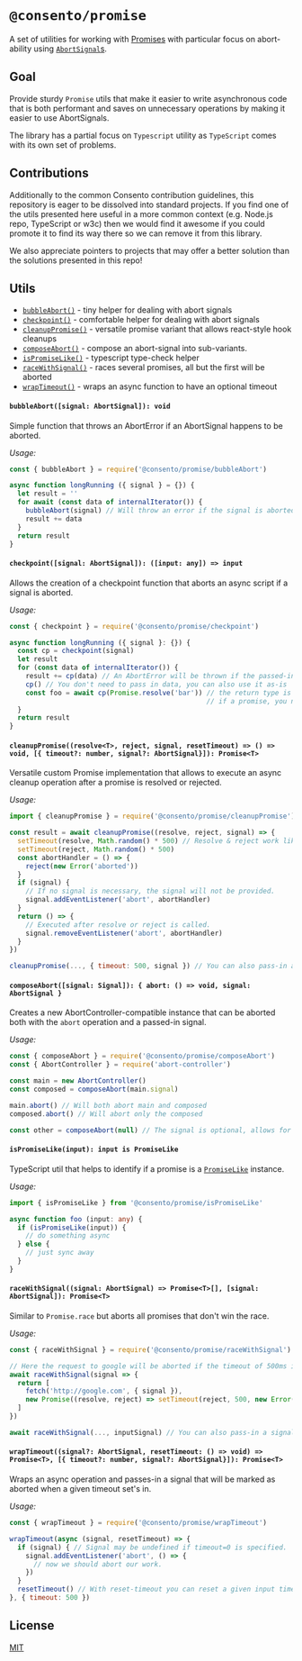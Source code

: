 # `@consento/promise`

A set of utilities for working with [Promises]() with particular focus
on abort-ability using [`AbortSignal`s][AbortSignal].

[Promise]: https://developer.mozilla.org/en-US/docs/Web/JavaScript/Reference/Global_Objects/Promise
[AbortSignal]: https://developer.mozilla.org/en-US/docs/Web/API/AbortSignal

## Goal

Provide sturdy `Promise` utils that make it easier to write asynchronous code that is both performant
and saves on unnecessary operations by making it easier to use AbortSignals.

The library has a partial focus on `Typescript` utility as `TypeScript` comes with its own
set of problems.

## Contributions

Additionally to the common Consento contribution guidelines, this repository is eager to be dissolved
into standard projects. If you find one of the utils presented here useful in a more common context (e.g.
Node.js repo, TypeScript or w3c) then we would find it awesome if you could promote it to find its way there so
we can remove it from this library.

We also appreciate pointers to projects that may offer a better solution than the solutions presented
in this repo!

## Utils

- [`bubbleAbort()`](#bubbleabortsignal-abortsignal-void) - tiny helper for dealing with abort signals
- [`checkpoint()`](#checkpointsignal-abortsignal-input-any--input) - comfortable helper for dealing with abort signals
- [`cleanupPromise()`](#cleanuppromiseresolvet-reject-signal-resettimeout----void--timeout-number-signal-abortsignal-promiset) - versatile promise variant that allows react-style hook cleanups
- [`composeAbort()`](#composeabortsignal-signal--abort---void-signal-abortsignal-) - compose an abort-signal into sub-variants.
- [`isPromiseLike()`](#ispromiselikeinput-input-is-promiselike) - typescript type-check helper
- [`raceWithSignal()`](#racewithsignalsignal-abortsignal--promiset-signal-abortsignal-promiset) - races several promises, all but the first will be aborted
- [`wrapTimeout()`](#wraptimeoutsignal-abortsignal-resettimeout---void--promiset--timeout-number-signal-abortsignal-promiset) - wraps an async function to have an optional timeout

#### `bubbleAbort([signal: AbortSignal]): void`

Simple function that throws an AbortError if an AbortSignal
happens to be aborted.

_Usage:_

```javascript
const { bubbleAbort } = require('@consento/promise/bubbleAbort')

async function longRunning ({ signal } = {}) {
  let result = ''
  for await (const data of internalIterator()) {
    bubbleAbort(signal) // Will throw an error if the signal is aborted
    result += data
  }
  return result
}
```

#### `checkpoint([signal: AbortSignal]): ([input: any]) => input`

Allows the creation of a checkpoint function that aborts
an async script if a signal is aborted.

_Usage:_

```javascript
const { checkpoint } = require('@consento/promise/checkpoint')

async function longRunning ({ signal }: {}) {
  const cp = checkpoint(signal)
  let result
  for (const data of internalIterator()) {
    result += cp(data) // An AbortError will be thrown if the passed-in signal happens to be aborted.
    cp() // You don't need to pass in data, you can also use it as-is
    const foo = await cp(Promise.resolve('bar')) // the return type is equal to the input type,
                                                 // if a promise, you need to await it.
  }
  return result
}
```

#### `cleanupPromise((resolve<T>, reject, signal, resetTimeout) => () => void, [{ timeout?: number, signal?: AbortSignal}]): Promise<T>`

Versatile custom Promise implementation that allows to execute an async
cleanup operation after a promise is resolved or rejected.

_Usage:_

```javascript
import { cleanupPromise } = require('@consento/promise/cleanupPromise')

const result = await cleanupPromise((resolve, reject, signal) => {
  setTimeout(resolve, Math.random() * 500) // Resolve & reject work like in regular promises
  setTimeout(reject, Math.random() * 500)
  const abortHandler = () => {
    reject(new Error('aborted'))
  }
  if (signal) {
    // If no signal is necessary, the signal will not be provided.
    signal.addEventListener('abort', abortHandler)
  }
  return () => {
    // Executed after resolve or reject is called.
    signal.removeEventListener('abort', abortHandler)
  }
})

cleanupPromise(..., { timeout: 500, signal }) // You can also pass-in a parent signal or a timeout!
```

#### `composeAbort([signal: Signal]): { abort: () => void, signal: AbortSignal }`

Creates a new AbortController-compatible instance
that can be aborted both with the `abort` operation and
a passed-in signal.

_Usage:_

```javascript
const { composeAbort } = require('@consento/promise/composeAbort')
const { AbortController } = require('abort-controller')

const main = new AbortController()
const composed = composeAbort(main.signal)

main.abort() // Will both abort main and composed
composed.abort() // Will abort only the composed

const other = composeAbort(null) // The signal is optional, allows for flexibility of an abortsignal.
```

#### `isPromiseLike(input): input is PromiseLike`

TypeScript util that helps to identify if a promise is a [`PromiseLike`][PromiseLike] instance.

[PromiseLike]: https://github.com/microsoft/TypeScript/blob/1bd8e388aeda1df0f1dbc2a1a0ef9361a0d43d6f/src/lib/es5.d.ts#L1401-L1409

_Usage:_

```typescript
import { isPromiseLike } from '@consento/promise/isPromiseLike'

async function foo (input: any) {
  if (isPromiseLike(input)) {
    // do something async
  } else {
    // just sync away
  }
}
```

#### `raceWithSignal((signal: AbortSignal) => Promise<T>[], [signal: AbortSignal]): Promise<T>`

Similar to `Promise.race` but aborts all promises that don't win the race.

_Usage:_

```javascript
const { raceWithSignal } = require('@consento/promise/raceWithSignal')

// Here the request to google will be aborted if the timeout of 500ms is reached.
await raceWithSignal(signal => {
  return [
    fetch('http://google.com', { signal }),
    new Promise((resolve, reject) => setTimeout(reject, 500, new Error('timeout')))
  ]
})

await raceWithSignal(..., inputSignal) // You can also pass-in a signal that you maintain.
```

#### `wrapTimeout((signal?: AbortSignal, resetTimeout: () => void) => Promise<T>, [{ timeout?: number, signal?: AbortSignal}]): Promise<T>`

Wraps an async operation and passes-in a signal that will be marked as aborted when a given timeout set's in.

_Usage:_

```javascript
const { wrapTimeout } = require('@consento/promise/wrapTimeout')

wrapTimeout(async (signal, resetTimeout) => {
  if (signal) { // Signal may be undefined if timeout=0 is specified.
    signal.addEventListener('abort', () => {
      // now we should abort our work.
    })
  }
  resetTimeout() // With reset-timeout you can reset a given input timeout, this may be useful to delay a timeout after user interaction.
}, { timeout: 500 })
```

## License

[MIT](./LICENSE)
